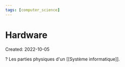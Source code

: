 ```yaml
---
tags: [computer_science] 
---
```

# Hardware
Created: 2022-10-05

?
Les parties physiques d'un [[Système informatique]].
<!--SR:!2024-02-25,54,210-->
